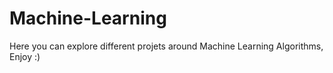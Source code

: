 # Machine-Learning
Here you can explore different projets around Machine Learning Algorithms, Enjoy :) 
